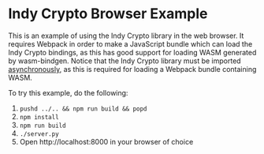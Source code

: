 # Indy Crypto Browser Example
This is an example of using the Indy Crypto library in the web browser. It requires Webpack
in order to make a JavaScript bundle which can load the Indy Crypto bindings, as this has
good support for loading WASM generated by wasm-bindgen. Notice that the Indy Crypto
library must be imported
[asynchronously](https://developers.google.com/web/updates/2017/11/dynamic-import), as this
is required for loading a Webpack bundle containing WASM.

To try this example, do the following:

1. `pushd ../.. && npm run build && popd`
2. `npm install`
3. `npm run build`
4. `./server.py`
5. Open http://localhost:8000 in your browser of choice